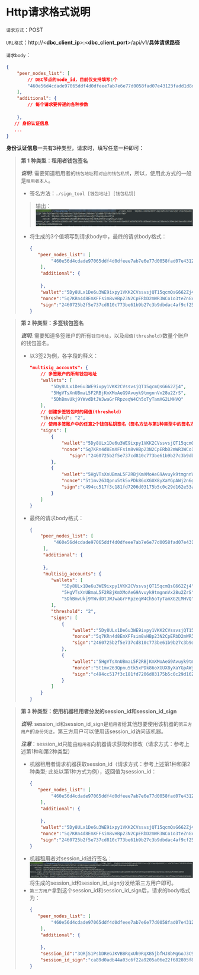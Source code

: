 # Http请求格式说明

`请求方式`：POST

`URL格式`：http://<**dbc_client_ip**>:<**dbc_client_port**>/api/v1/**具体请求路径**

`请求body`：
```json
{
    "peer_nodes_list": [
        // DBC节点的node_id，目前仅支持填写1个
        "460e56d4cdade97065ddf4d0dfeee7ab7e6e77d0058fad07e43123fadd1d8d2a"
    ],
    "additional": {
        // 每个请求要传递的各种参数

    },
   // 身份认证信息
   ...
}
```
**身份认证信息**一共有3种类型，请求时，填写任意一种即可：

>**第 1 种类型：租用者钱包签名**
>
>***说明***: 需要知道租用者的`钱包地址`和`对应的钱包私钥`，所以，使用此方式的一般是`租用者本人`。
>
>- 签名方法：`./sign_tool [钱包地址] [钱包私钥]`
>
>>输出：
>>![import](./assets/wallet_sign.png)
>- 将生成的3个值填写到请求body中，最终的请求body格式：
>    ```json
>    {
>       "peer_nodes_list": [
>            "460e56d4cdade97065ddf4d0dfeee7ab7e6e77d0058fad07e43123fadd1d8d2a"
>        ],
>        "additional": {
>
>        },
>        "wallet":"5Dy8ULx1De6u3WE9ixpy1VKK2CVssvsjQT15qcmQsG662Zj4",
>        "nonce":"5q7KRn4d8EmXFFsim8vHBp23N2CpERbD2mWR3WCo1o3teZnGxYEh4N6",
>        "sign":"2460725b2f5e737cd810c773be61b9b27c3b9dbdac4af9cf25c7be9949ad7202a0b7467f71ad843888f482662d3ae2e4fa566d3c1930a3fa90f3dcb97ea4098d"
>    }
>    ```

>**第 2 种类型：多签钱包签名**
>
>***说明***: 需要知道多签账户的所有`钱包地址`，以及`阈值(threshold)`数量个账户的钱包签名。
>- 以3签2为例，各字段的释义：
> 
>    ```json
>    "multisig_accounts": {
>        // 多签账户的所有钱包地址
>        "wallets": [
>            "5Dy8ULx1De6u3WE9ixpy1VKK2CVssvsjQT15qcmQsG662Zj4",
>            "5HgVTsXnUBmaL5F2RBjKmXMoAeG9Avuyk9tmgnnVx28u2ZrS",
>            "5DhBmvUkj9YWvdDtJWJwaGrFRpzeqW4Ch5oTyTamXG2LMHVQ"
>        ],
>        // 创建多签钱包时的阈值(threshold)
>        "threshold": "2",
>        // 使用多签账户中的任意2个钱包私钥签名（签名方法与第1种类型中的签名方法相同）
>        "signs": [
>            {
>                "wallet":"5Dy8ULx1De6u3WE9ixpy1VKK2CVssvsjQT15qcmQsG662Zj4",
>                "nonce":"5q7KRn4d8EmXFFsim8vHBp23N2CpERbD2mWR3WCo1o3teZnGxYEh4N6",
>                   "sign":"2460725b2f5e737cd810c773be61b9b27c3b9dbdac4af9cf25c7be9949ad7202a0b7467f71ad843888f482662d3ae2e4fa566d3c1930a3fa90f3dcb97ea4098d"
>            },
>            {
>                "wallet":"5HgVTsXnUBmaL5F2RBjKmXMoAeG9Avuyk9tmgnnVx28u2ZrS",
>                "nonce":"5t1mv263Qpnu5tk5xPDk86oXGUX8yXaYGpAWj2n6gU45HNmsQqLaAU7",
>                "sign":"c494cc517f3c181fd7206d03175b5c0c29d162e53aa88c557887241d104456272dc313501c8ae4e71dbcbae183942a119713974aff87aa1ef3870aa505be6384"
>            }
>        ]
>    }
>- 最终的请求body格式：
>   ```json
>   {
>       "peer_nodes_list": [
>            "460e56d4cdade97065ddf4d0dfeee7ab7e6e77d0058fad07e43123fadd1d8d2a"
>        ],
>        "additional": {
>
>        },
>        "multisig_accounts": {
>           "wallets": [
>               "5Dy8ULx1De6u3WE9ixpy1VKK2CVssvsjQT15qcmQsG662Zj4",
>               "5HgVTsXnUBmaL5F2RBjKmXMoAeG9Avuyk9tmgnnVx28u2ZrS",
>               "5DhBmvUkj9YWvdDtJWJwaGrFRpzeqW4Ch5oTyTamXG2LMHVQ"
>           ],
>           "threshold": "2",
>           "signs": [
>               {
>                   "wallet":"5Dy8ULx1De6u3WE9ixpy1VKK2CVssvsjQT15qcmQsG662Zj4",
>                   "nonce":"5q7KRn4d8EmXFFsim8vHBp23N2CpERbD2mWR3WCo1o3teZnGxYEh4N6",
>                   "sign":"2460725b2f5e737cd810c773be61b9b27c3b9dbdac4af9cf25c7be9949ad7202a0b7467f71ad843888f482662d3ae2e4fa566d3c1930a3fa90f3dcb97ea4098d"
>               },
>               {
>                   "wallet":"5HgVTsXnUBmaL5F2RBjKmXMoAeG9Avuyk9tmgnnVx28u2ZrS",
>                   "nonce":"5t1mv263Qpnu5tk5xPDk86oXGUX8yXaYGpAWj2n6gU45HNmsQqLaAU7",
>                   "sign":"c494cc517f3c181fd7206d03175b5c0c29d162e53aa88c557887241d104456272dc313501c8ae4e71dbcbae183942a119713974aff87aa1ef3870aa505be6384"
>               }
>           ]
>       }
>   }
>   ```

>**第 3 种类型：使用机器租用者分发的session_id和session_id_sign**
>
>***说明***: session_id和session_id_sign是`租用者`给其他想要使用该机器的`第三方用户`的`身份凭证`，第三方用户可以使用该session_id访问该机器。
>
>***注意***：session_id只能由`租用者`向机器请求获取和修改（请求方式：参考上述第1种和第2种类型）
>
>- 机器租用者请求机器获取session_id（请求方式：参考上述第1种和第2种类型; 此处以第1种方式为例），返回值为session_id：
>    ```json
>    {
>       "peer_nodes_list": [
>            "460e56d4cdade97065ddf4d0dfeee7ab7e6e77d0058fad07e43123fadd1d8d2a"
>        ],
>        "additional": {
>
>        },
>        "wallet":"5Dy8ULx1De6u3WE9ixpy1VKK2CVssvsjQT15qcmQsG662Zj4",
>        "nonce":"5q7KRn4d8EmXFFsim8vHBp23N2CpERbD2mWR3WCo1o3teZnGxYEh4N6",
>        "sign":"2460725b2f5e737cd810c773be61b9b27c3b9dbdac4af9cf25c7be9949ad7202a0b7467f71ad843888f482662d3ae2e4fa566d3c1930a3fa90f3dcb97ea4098d"
>    }
>    ```
>- 机器租用者对session_id进行签名：
> ![import](./assets/session_id_sign.png)
> 将生成的session_id和session_id_sign分发给第三方用户即可。
>- `第三方用户`拿到这个session_id和session_id_sign后，请求的body格式为：
>    ```json
>    {
>       "peer_nodes_list": [
>            "460e56d4cdade97065ddf4d0dfeee7ab7e6e77d0058fad07e43123fadd1d8d2a"
>        ],
>        "additional": {
>
>        },
>        "session_id":"3QRjS1PsbDReGJKVBBRqxUh9RqXB5jbfHJ8bMgGoJ3C9HHHHm9rCmmh",
>        "session_id_sign":"ca89d0adb44a03c6f22a9205a06e22f682805f8c8ee25dd182e36ceb581899001196ce94c40e2147247f967256d7e010318e4387853939d94ba99c81f16a358f"
>    }
>    ```
